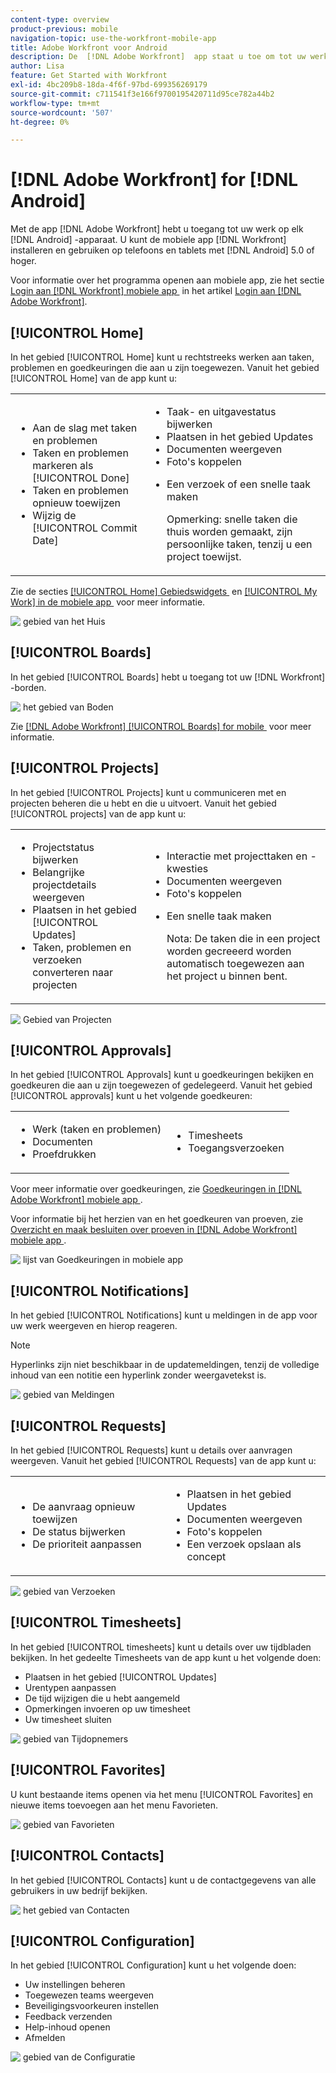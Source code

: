 ```yaml
---
content-type: overview
product-previous: mobile
navigation-topic: use-the-workfront-mobile-app
title: Adobe Workfront voor Android
description: De  [!DNL Adobe Workfront]  app staat u toe om tot uw werk op om het even welk apparaat van Android toegang te hebben. U kunt  [!DNL Workfront]  mobiele app op telefoons en tabletten installeren en gebruiken die Android 5.0 in werking stellen of later.
author: Lisa
feature: Get Started with Workfront
exl-id: 4bc209b8-18da-4f6f-97bd-699356269179
source-git-commit: c711541f3e166f9700195420711d95ce782a44b2
workflow-type: tm+mt
source-wordcount: '507'
ht-degree: 0%

---
```


# [!DNL Adobe Workfront] for [!DNL Android]

Met de app [!DNL Adobe Workfront] hebt u toegang tot uw werk op elk [!DNL Android] -apparaat. U kunt de mobiele app [!DNL Workfront] installeren en gebruiken op telefoons en tablets met [!DNL Android] 5.0 of hoger.

Voor informatie over het programma openen aan mobiele app, zie het sectie [&#x200B; Login aan  [!DNL Workfront]  mobiele app &#x200B;](../../../workfront-basics/manage-your-account-and-profile/managing-your-workfront-account/log-in-to-workfront.md#log) in het artikel [&#x200B; Login aan  [!DNL Adobe Workfront]](../../../workfront-basics/manage-your-account-and-profile/managing-your-workfront-account/log-in-to-workfront.md).

## [!UICONTROL Home]

In het gebied [!UICONTROL Home] kunt u rechtstreeks werken aan taken, problemen en goedkeuringen die aan u zijn toegewezen. Vanuit het gebied [!UICONTROL Home] van de app kunt u:

<table style="table-layout:auto"> 
 <col> 
 <col> 
 <tbody> 
  <tr> 
   <td> 
    <ul> 
     <li>Aan de slag met taken en problemen</li> 
     <li>Taken en problemen markeren als [!UICONTROL Done]</li> 
     <li>Taken en problemen opnieuw toewijzen</li> 
     <li>Wijzig de [!UICONTROL Commit Date]</li> 
    </ul> </td> 
   <td> 
    <ul> 
     <li>Taak- en uitgavestatus bijwerken</li> 
     <li>Plaatsen in het gebied Updates</li> 
     <li>Documenten weergeven</li> 
     <li>Foto's koppelen</li> 
     <li> <p>Een verzoek of een snelle taak maken</p> <p>Opmerking: snelle taken die thuis worden gemaakt, zijn persoonlijke taken, tenzij u een project toewijst.</p> </li> 
    </ul> </td> 
  </tr> 
 </tbody> 
</table>

Zie de secties [[!UICONTROL Home] Gebiedswidgets &#x200B;](../../../workfront-basics/mobile-apps/using-the-workfront-mobile-app/home-area-widgets-mobile.md) en [[!UICONTROL My Work] in de mobiele app &#x200B;](../../../workfront-basics/mobile-apps/using-the-workfront-mobile-app/my-work-section-mobile.md) voor meer informatie.

![&#x200B; gebied van het Huis &#x200B;](assets/mobile-home-area.png)

## [!UICONTROL Boards]

In het gebied [!UICONTROL Boards] hebt u toegang tot uw [!DNL Workfront] -borden.

![&#x200B; het gebied van Boden &#x200B;](assets/mobile-all-boards-displayed.png)

Zie [[!DNL Adobe Workfront] [!UICONTROL Boards] for mobile &#x200B;](/help/quicksilver/workfront-basics/mobile-apps/using-the-workfront-mobile-app/mobile-boards.md) voor meer informatie.

## [!UICONTROL Projects]

In het gebied [!UICONTROL Projects] kunt u communiceren met en projecten beheren die u hebt en die u uitvoert. Vanuit het gebied [!UICONTROL projects] van de app kunt u:

<table style="table-layout:auto"> 
 <col> 
 <col> 
 <tbody> 
  <tr> 
   <td> 
    <ul> 
     <li>Projectstatus bijwerken</li> 
     <li>Belangrijke projectdetails weergeven</li> 
     <li>Plaatsen in het gebied [!UICONTROL Updates]</li> 
     <li>Taken, problemen en verzoeken converteren naar projecten</li> 
    </ul> </td> 
   <td> 
    <ul> 
     <li>Interactie met projecttaken en -kwesties</li> 
     <li>Documenten weergeven</li> 
     <li>Foto's koppelen</li> 
     <li> <p>Een snelle taak maken</p> <p>Nota: De taken die in een project worden gecreeerd worden automatisch toegewezen aan het project u binnen bent. </p> </li> 
    </ul> </td> 
  </tr> 
 </tbody> 
</table>

![&#x200B; Gebied van Projecten &#x200B;](assets/mobile-projects-area.png)

## [!UICONTROL Approvals]

In het gebied [!UICONTROL Approvals] kunt u goedkeuringen bekijken en goedkeuren die aan u zijn toegewezen of gedelegeerd. Vanuit het gebied [!UICONTROL approvals] kunt u het volgende goedkeuren:

<table style="table-layout:auto">
 <col>
 <col>
 <tbody>
  <tr>
   <td>
    <ul>
     <li>Werk (taken en problemen)</li>
     <li>Documenten</li>
     <li>Proefdrukken </li>
    </ul> </td>
   <td>
    <ul>
     <li>Timesheets</li>
     <li>Toegangsverzoeken</li>
    </ul> </td>
  </tr>
 </tbody>
</table>

Voor meer informatie over goedkeuringen, zie [&#x200B; Goedkeuringen in  [!DNL Adobe Workfront]  mobiele app &#x200B;](../../../workfront-basics/mobile-apps/using-the-workfront-mobile-app/approvals-in-mobile-app.md).

Voor informatie bij het herzien van en het goedkeuren van proeven, zie [&#x200B; Overzicht en maak besluiten over proeven in  [!DNL Adobe Workfront]  mobiele app &#x200B;](../../../workfront-basics/mobile-apps/using-the-workfront-mobile-app/work-with-proofs-in-mobile-app.md).

![&#x200B; lijst van Goedkeuringen in mobiele app &#x200B;](assets/mobile-approvals-adobe-350x574.png)

## [!UICONTROL Notifications]

In het gebied [!UICONTROL Notifications] kunt u meldingen in de app voor uw werk weergeven en hierop reageren.

>[!NOTE]
>Hyperlinks zijn niet beschikbaar in de updatemeldingen, tenzij de volledige inhoud van een notitie een hyperlink zonder weergavetekst is.

![&#x200B; gebied van Meldingen &#x200B;](assets/mobile-notifications-area.png)

## [!UICONTROL Requests]

In het gebied [!UICONTROL Requests] kunt u details over aanvragen weergeven. Vanuit het gebied [!UICONTROL Requests] van de app kunt u:

<table style="table-layout:auto">
 <col>
 <col>
 <tbody>
  <tr>
   <td>
    <ul>
     <li>De aanvraag opnieuw toewijzen</li>
     <li>De status bijwerken</li>
     <li>De prioriteit aanpassen</li>
    </ul> </td>
   <td>
    <ul>
     <li>Plaatsen in het gebied Updates</li>
     <li>Documenten weergeven</li>
     <li>Foto's koppelen</li>
     <li>Een verzoek opslaan als concept</li>
    </ul> </td>
  </tr>
 </tbody>
</table>

![&#x200B; gebied van Verzoeken &#x200B;](assets/mobile-requests-area.png)

## [!UICONTROL Timesheets]

In het gebied [!UICONTROL timesheets] kunt u details over uw tijdbladen bekijken. In het gedeelte Timesheets van de app kunt u het volgende doen:

* Plaatsen in het gebied [!UICONTROL Updates]
* Urentypen aanpassen
* De tijd wijzigen die u hebt aangemeld
* Opmerkingen invoeren op uw timesheet
* Uw timesheet sluiten

![&#x200B; gebied van Tijdopnemers &#x200B;](assets/mobile-timesheets-area.png)

## [!UICONTROL Favorites]

U kunt bestaande items openen via het menu [!UICONTROL Favorites] en nieuwe items toevoegen aan het menu Favorieten.

![&#x200B; gebied van Favorieten &#x200B;](assets/mobile-favorites-area.png)

## [!UICONTROL Contacts]

In het gebied [!UICONTROL Contacts] kunt u de contactgegevens van alle gebruikers in uw bedrijf bekijken.

![&#x200B; het gebied van Contacten &#x200B;](assets/mobile-contacts-area.png)

## [!UICONTROL Configuration]

In het gebied [!UICONTROL Configuration] kunt u het volgende doen:

* Uw instellingen beheren
* Toegewezen teams weergeven
* Beveiligingsvoorkeuren instellen
* Feedback verzenden
* Help-inhoud openen
* Afmelden

![&#x200B; gebied van de Configuratie &#x200B;](assets/android-configuration-area.png)
